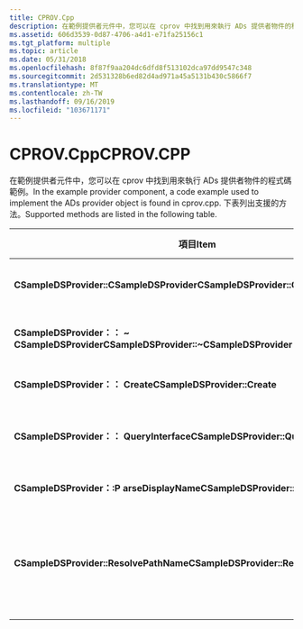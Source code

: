 ```yaml
---
title: CPROV.Cpp
description: 在範例提供者元件中，您可以在 cprov 中找到用來執行 ADs 提供者物件的程式碼範例。 下表列出支援的方法。
ms.assetid: 606d3539-0d87-4706-a4d1-e71fa25156c1
ms.tgt_platform: multiple
ms.topic: article
ms.date: 05/31/2018
ms.openlocfilehash: 8f87f9aa204dc6dfd8f513102dca97dd9547c348
ms.sourcegitcommit: 2d531328b6ed82d4ad971a45a5131b430c5866f7
ms.translationtype: MT
ms.contentlocale: zh-TW
ms.lasthandoff: 09/16/2019
ms.locfileid: "103671171"
---
```

# <a name="cprovcpp"></a><span data-ttu-id="5eaaf-104">CPROV.Cpp</span><span class="sxs-lookup"><span data-stu-id="5eaaf-104">CPROV.CPP</span></span>

<span data-ttu-id="5eaaf-105">在範例提供者元件中，您可以在 cprov 中找到用來執行 ADs 提供者物件的程式碼範例。</span><span class="sxs-lookup"><span data-stu-id="5eaaf-105">In the example provider component, a code example used to implement the ADs provider object is found in cprov.cpp.</span></span> <span data-ttu-id="5eaaf-106">下表列出支援的方法。</span><span class="sxs-lookup"><span data-stu-id="5eaaf-106">Supported methods are listed in the following table.</span></span>



| <span data-ttu-id="5eaaf-107">項目</span><span class="sxs-lookup"><span data-stu-id="5eaaf-107">Item</span></span>                                      | <span data-ttu-id="5eaaf-108">描述</span><span class="sxs-lookup"><span data-stu-id="5eaaf-108">Description</span></span>                                         |
|-------------------------------------------|-----------------------------------------------------|
| <span data-ttu-id="5eaaf-109">**CSampleDSProvider::CSampleDSProvider**</span><span class="sxs-lookup"><span data-stu-id="5eaaf-109">**CSampleDSProvider::CSampleDSProvider**</span></span>  | <span data-ttu-id="5eaaf-110">標準建立者。</span><span class="sxs-lookup"><span data-stu-id="5eaaf-110">Standard creator.</span></span>                                   |
| <span data-ttu-id="5eaaf-111">**CSampleDSProvider：： ~ CSampleDSProvider**</span><span class="sxs-lookup"><span data-stu-id="5eaaf-111">**CSampleDSProvider::~CSampleDSProvider**</span></span> | <span data-ttu-id="5eaaf-112">標準的函式。</span><span class="sxs-lookup"><span data-stu-id="5eaaf-112">Standard destructor.</span></span>                                |
| <span data-ttu-id="5eaaf-113">**CSampleDSProvider：： Create**</span><span class="sxs-lookup"><span data-stu-id="5eaaf-113">**CSampleDSProvider::Create**</span></span>             | <span data-ttu-id="5eaaf-114">建立物件。</span><span class="sxs-lookup"><span data-stu-id="5eaaf-114">Create the object.</span></span>                                  |
| <span data-ttu-id="5eaaf-115">**CSampleDSProvider：： QueryInterface**</span><span class="sxs-lookup"><span data-stu-id="5eaaf-115">**CSampleDSProvider::QueryInterface**</span></span>     | <span data-ttu-id="5eaaf-116">檢查支援的介面。</span><span class="sxs-lookup"><span data-stu-id="5eaaf-116">Check for supported interfaces.</span></span>                     |
| <span data-ttu-id="5eaaf-117">**CSampleDSProvider：:P arseDisplayName**</span><span class="sxs-lookup"><span data-stu-id="5eaaf-117">**CSampleDSProvider::ParseDisplayName**</span></span>   | <span data-ttu-id="5eaaf-118">解析路徑。</span><span class="sxs-lookup"><span data-stu-id="5eaaf-118">Resolve the path.</span></span>                                   |
| <span data-ttu-id="5eaaf-119">**CSampleDSProvider::ResolvePathName**</span><span class="sxs-lookup"><span data-stu-id="5eaaf-119">**CSampleDSProvider::ResolvePathName**</span></span>    | <span data-ttu-id="5eaaf-120">取得物件，並為其建立指標標記。</span><span class="sxs-lookup"><span data-stu-id="5eaaf-120">Get the object and create a pointer moniker for it.</span></span> |



 

 

 





